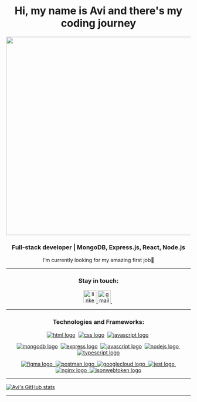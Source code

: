 <h1 align="center">Hi, my name is Avi and there's my coding journey</h1>
<h4 align="center">
  <img src="avstpv.jpg" width="540px"/> 
</h4>

<h3 align="center">Full-stack developer | MongoDB, Express.js, React, Node.js</h3>

<p align="center">
I’m currently looking for my amazing first job🌱 
</p>

---
<h3 align="center">Stay in touch:</h3>

<p align="center">
<a href="https://linkedin.com/in/avihail-stepovyi" target="_blank">
<img src="https://img.shields.io/badge/LinkedIn-282C34?logo=linkedin&logoColor=0077B5" alt="linkedin logo" title="LinkedIn" margin="100px" height="35" />
</a>
<a href="mailto:stepovoyas@gmail.com" target="_blank">
<img src="https://img.shields.io/badge/Gmail-D14836?e&logo=Gmail&logoColor=fff" alt="gmail logo" title="Gmail" margin="100px" height="35" />
</a>
&nbsp;
</p>

---
<h3 align="center">Technologies and Frameworks:</h3>

<p align="center">
<a href="https://www.w3schools.com/html/" target="_blank" rel="noreferrer"> <img src="https://img.shields.io/badge/HTML5-E34F26?style=for-the-badge&logo=html5&logoColor=white" alt="html logo"/></a>&nbsp;
<a href="https://www.w3schools.com/css/" target="_blank" rel="noreferrer"> <img src="https://img.shields.io/badge/CSS3-1572B6?style=for-the-badge&logo=css3&logoColor=white" alt="css logo"/></a>&nbsp;
<a href="https://developer.mozilla.org/en-US/docs/Web/JavaScript" target="_blank" rel="noreferrer"> <img src="https://img.shields.io/badge/JavaScript-F7DF1E?style=for-the-badge&logo=javascript&logoColor=black" alt="javascript logo"/></a>&nbsp;
</p>

<p align="center">
<a href="https://www.mongodb.com/" target="_blank" rel="noreferrer"> <img src="https://img.shields.io/badge/MongoDB-4EA94B?style=for-the-badge&logo=mongodb&logoColor=white" alt="mongodb logo"/></a>&nbsp;
<a href="https://expressjs.com/" target="_blank" rel="noreferrer"> <img src="https://img.shields.io/badge/Express.js-404D59?style=for-the-badge" alt="express logo"/></a>&nbsp;
<a href="https://reactjs.org/" target="_blank" rel="noreferrer"> <img src="https://img.shields.io/badge/React-20232A?style=for-the-badge&logo=react&logoColor=61DAFB" alt="javascript logo"/></a>&nbsp;
<a href="https://nodejs.org/en/" target="_blank" rel="noreferrer"> <img src="https://img.shields.io/badge/Node.js-43853D?style=for-the-badge&logo=node.js&logoColor=white" alt="nodejs logo"/>&nbsp;
<a href="https://www.typescriptlang.org/" target="_blank" rel="noreferrer"> <img src="https://img.shields.io/badge/TypeScript-007ACC?style=for-the-badge&logo=typescript&logoColor=white" alt="typescript logo"/>
</p>  

<p align="center">
<a href="https://www.figma.com/" target="_blank" rel="noreferrer"> <img src="https://img.shields.io/badge/Figma-F24E1E?style=for-the-badge&logo=figma&logoColor=white" alt="figma logo"/>&nbsp;
<a href="https://www.postman.com/" target="_blank" rel="noreferrer"> <img src="https://img.shields.io/badge/Postman-FF6C37?style=for-the-badge&logo=postman&logoColor=white" alt="postman logo"/>&nbsp;  
<a href="https://cloud.google.com" target="_blank" rel="noreferrer"> <img src="https://img.shields.io/badge/Google_Cloud-4285F4?style=for-the-badge&logo=google-cloud&logoColor=white" alt="googlecloud logo"/>&nbsp;
<a href="https://jestjs.io" target="_blank" rel="noreferrer"> <img src="https://img.shields.io/badge/Jest-323330?style=for-the-badge&logo=Jest&logoColor=white" alt="jest logo"/>&nbsp;
<a href="https://www.nginx.com" target="_blank" rel="noreferrer"> <img src="https://img.shields.io/badge/nginx-%23009639.svg?style=for-the-badge&logo=nginx&logoColor=white" alt="nginx logo"/>&nbsp;
<a href="https://jwt.io/" target="_blank" rel="noreferrer"> <img src="https://img.shields.io/badge/json%20web%20tokens-323330?style=for-the-badge&logo=json-web-tokens&logoColor=pink" alt="jsonwebtoken logo"/>
</p>
 

---

![Avi's GitHub stats](https://github-readme-stats.vercel.app/api?username=avistpv&show_icons=true&theme=radical)

---
